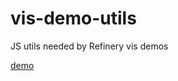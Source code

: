 # vis-demo-utils
JS utils needed by Refinery vis demos

[demo](http://refinery-project.github.io/vis-demo-utils)

